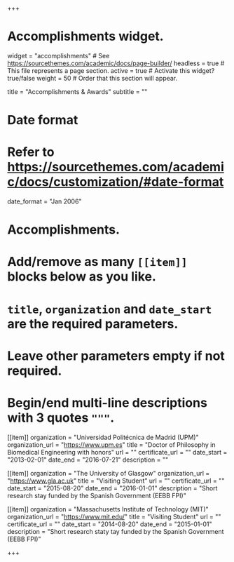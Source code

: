 +++
# Accomplishments widget.
widget = "accomplishments"  # See https://sourcethemes.com/academic/docs/page-builder/
headless = true  # This file represents a page section.
active = true  # Activate this widget? true/false
weight = 50  # Order that this section will appear.

title = "Accomplishments & Awards"
subtitle = ""

# Date format
#   Refer to https://sourcethemes.com/academic/docs/customization/#date-format
date_format = "Jan 2006"

# Accomplishments.
#   Add/remove as many `[[item]]` blocks below as you like.
#   `title`, `organization` and `date_start` are the required parameters.
#   Leave other parameters empty if not required.
#   Begin/end multi-line descriptions with 3 quotes `"""`.

[[item]]
  organization = "Universidad Politécnica de Madrid (UPM)"
  organization_url = "https://www.upm.es"
  title = "Doctor of Philosophy in Biomedical Engineering with honors"
  url = ""
  certificate_url = ""
  date_start = "2013-02-01"
  date_end = "2016-07-21"
  description = ""

[[item]]
  organization = "The University of Glasgow"
  organization_url = "https://www.gla.ac.uk"
  title = "Visiting Student"
  url = ""
  certificate_url = ""
  date_start = "2015-08-20"
  date_end = "2016-01-01"
  description = "Short research stay funded by the Spanish Government (EEBB FPI)"
  
[[item]]
  organization = "Massachusetts Institute of Technology (MIT)"
  organization_url = "https://www.mit.edu/"
  title = "Visiting Student"
  url = ""
  certificate_url = ""
  date_start = "2014-08-20"
  date_end = "2015-01-01"
  description = "Short research staty tay funded by the Spanish Government (EEBB FPI)"
  
+++
